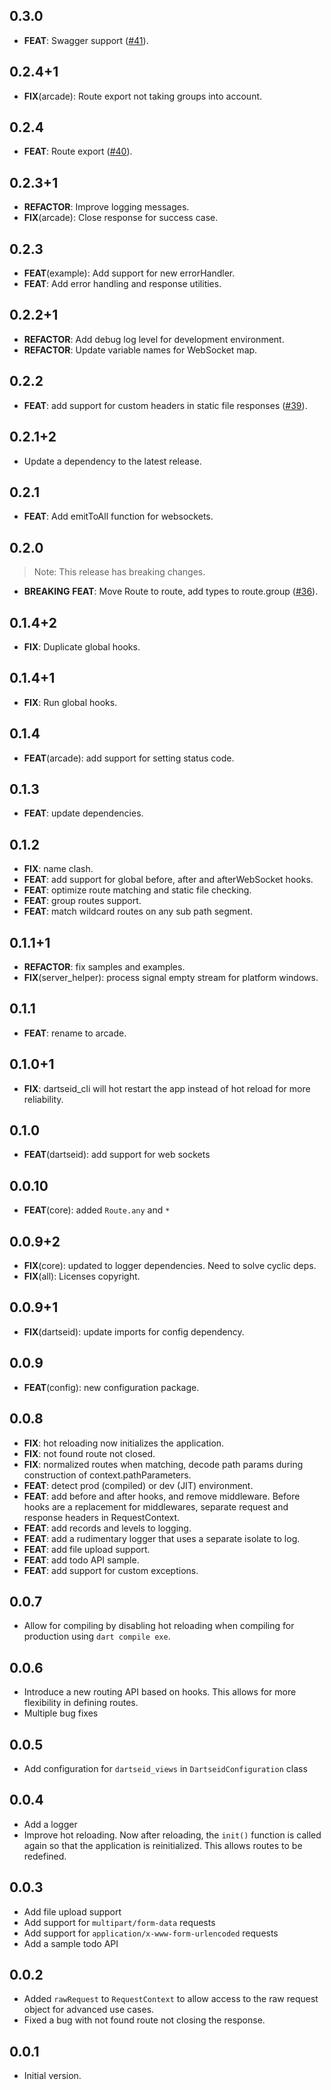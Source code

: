 ## 0.3.0

 - **FEAT**: Swagger support ([#41](https://github.com/dartarcade/arcade/issues/41)).

## 0.2.4+1

 - **FIX**(arcade): Route export not taking groups into account.

## 0.2.4

 - **FEAT**: Route export ([#40](https://github.com/dartarcade/arcade/issues/40)).

## 0.2.3+1

 - **REFACTOR**: Improve logging messages.
 - **FIX**(arcade): Close response for success case.

## 0.2.3

 - **FEAT**(example): Add support for new errorHandler.
 - **FEAT**: Add error handling and response utilities.

## 0.2.2+1

 - **REFACTOR**: Add debug log level for development environment.
 - **REFACTOR**: Update variable names for WebSocket map.

## 0.2.2

 - **FEAT**: add support for custom headers in static file responses ([#39](https://github.com/dartarcade/arcade/issues/39)).

## 0.2.1+2

 - Update a dependency to the latest release.

## 0.2.1

 - **FEAT**: Add emitToAll function for websockets.

## 0.2.0

> Note: This release has breaking changes.

 - **BREAKING** **FEAT**: Move Route to route, add types to route.group ([#36](https://github.com/dartarcade/arcade/issues/36)).

## 0.1.4+2

 - **FIX**: Duplicate global hooks.

## 0.1.4+1

 - **FIX**: Run global hooks.

## 0.1.4

 - **FEAT**(arcade): add support for setting status code.

## 0.1.3

 - **FEAT**: update dependencies.

## 0.1.2

 - **FIX**: name clash.
 - **FEAT**: add support for global before, after and afterWebSocket hooks.
 - **FEAT**: optimize route matching and static file checking.
 - **FEAT**: group routes support.
 - **FEAT**: match wildcard routes on any sub path segment.

## 0.1.1+1

 - **REFACTOR**: fix samples and examples.
 - **FIX**(server_helper): process signal empty stream for platform windows.

## 0.1.1

 - **FEAT**: rename to arcade.

## 0.1.0+1

 - **FIX**: dartseid_cli will hot restart the app instead of hot reload for more reliability.

## 0.1.0

- **FEAT**(dartseid): add support for web sockets

## 0.0.10

- **FEAT**(core): added `Route.any` and `*`

## 0.0.9+2

 - **FIX**(core): updated to logger dependencies. Need to solve cyclic deps.
 - **FIX**(all): Licenses copyright.

## 0.0.9+1

 - **FIX**(dartseid): update imports for config dependency.

## 0.0.9

 - **FEAT**(config): new configuration package.

## 0.0.8

 - **FIX**: hot reloading now initializes the application.
 - **FIX**: not found route not closed.
 - **FIX**: normalized routes when matching, decode path params during construction of context.pathParameters.
 - **FEAT**: detect prod (compiled) or dev (JIT) environment.
 - **FEAT**: add before and after hooks, and remove middleware. Before hooks are a replacement for middlewares, separate request and response headers in RequestContext.
 - **FEAT**: add records and levels to logging.
 - **FEAT**: add a rudimentary logger that uses a separate isolate to log.
 - **FEAT**: add file upload support.
 - **FEAT**: add todo API sample.
 - **FEAT**: add support for custom exceptions.

## 0.0.7

- Allow for compiling by disabling hot reloading when compiling for production using `dart compile exe`.

## 0.0.6

- Introduce a new routing API based on hooks. This allows for more flexibility in defining routes.
- Multiple bug fixes

## 0.0.5

- Add configuration for `dartseid_views` in `DartseidConfiguration` class

## 0.0.4

- Add a logger
- Improve hot reloading. Now after reloading, the `init()` function is called again so that the application is
  reinitialized. This allows routes to be redefined.

## 0.0.3

- Add file upload support
- Add support for `multipart/form-data` requests
- Add support for `application/x-www-form-urlencoded` requests
- Add a sample todo API

## 0.0.2

- Added `rawRequest` to `RequestContext` to allow access to the raw request object for advanced use cases.
- Fixed a bug with not found route not closing the response.

## 0.0.1

- Initial version.
